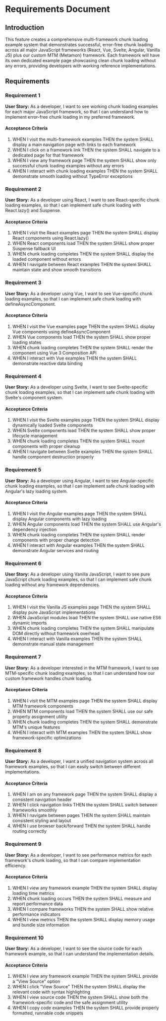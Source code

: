 # Requirements Document

## Introduction

This feature creates a comprehensive multi-framework chunk loading example system that demonstrates successful, error-free chunk loading across all major JavaScript frameworks (React, Vue, Svelte, Angular, Vanilla JS) plus our custom MTM (Metamon) framework. Each framework will have its own dedicated example page showcasing clean chunk loading without any errors, providing developers with working reference implementations.

## Requirements

### Requirement 1

**User Story:** As a developer, I want to see working chunk loading examples for each major JavaScript framework, so that I can understand how to implement error-free chunk loading in my preferred framework.

#### Acceptance Criteria

1. WHEN I visit the multi-framework examples THEN the system SHALL display a main navigation page with links to each framework
2. WHEN I click on a framework link THEN the system SHALL navigate to a dedicated page for that framework
3. WHEN I view any framework page THEN the system SHALL show only successful chunk loading examples without any errors
4. WHEN I interact with chunk loading examples THEN the system SHALL demonstrate smooth loading without TypeError exceptions

### Requirement 2

**User Story:** As a developer using React, I want to see React-specific chunk loading examples, so that I can implement safe chunk loading with React.lazy() and Suspense.

#### Acceptance Criteria

1. WHEN I visit the React examples page THEN the system SHALL display React components using React.lazy()
2. WHEN React components load THEN the system SHALL show proper Suspense fallback UI
3. WHEN chunk loading completes THEN the system SHALL display the loaded component without errors
4. WHEN I navigate between React examples THEN the system SHALL maintain state and show smooth transitions

### Requirement 3

**User Story:** As a developer using Vue, I want to see Vue-specific chunk loading examples, so that I can implement safe chunk loading with defineAsyncComponent.

#### Acceptance Criteria

1. WHEN I visit the Vue examples page THEN the system SHALL display Vue components using defineAsyncComponent
2. WHEN Vue components load THEN the system SHALL show proper loading states
3. WHEN chunk loading completes THEN the system SHALL render the component using Vue 3 Composition API
4. WHEN I interact with Vue examples THEN the system SHALL demonstrate reactive data binding

### Requirement 4

**User Story:** As a developer using Svelte, I want to see Svelte-specific chunk loading examples, so that I can implement safe chunk loading with Svelte's component system.

#### Acceptance Criteria

1. WHEN I visit the Svelte examples page THEN the system SHALL display dynamically loaded Svelte components
2. WHEN Svelte components load THEN the system SHALL show proper lifecycle management
3. WHEN chunk loading completes THEN the system SHALL mount components with proper cleanup
4. WHEN I navigate between Svelte examples THEN the system SHALL handle component destruction properly

### Requirement 5

**User Story:** As a developer using Angular, I want to see Angular-specific chunk loading examples, so that I can implement safe chunk loading with Angular's lazy loading system.

#### Acceptance Criteria

1. WHEN I visit the Angular examples page THEN the system SHALL display Angular components with lazy loading
2. WHEN Angular components load THEN the system SHALL use Angular's dependency injection
3. WHEN chunk loading completes THEN the system SHALL render components with proper change detection
4. WHEN I interact with Angular examples THEN the system SHALL demonstrate Angular services and routing

### Requirement 6

**User Story:** As a developer using Vanilla JavaScript, I want to see pure JavaScript chunk loading examples, so that I can implement safe chunk loading without any framework dependencies.

#### Acceptance Criteria

1. WHEN I visit the Vanilla JS examples page THEN the system SHALL display pure JavaScript implementations
2. WHEN JavaScript modules load THEN the system SHALL use native ES6 dynamic imports
3. WHEN chunk loading completes THEN the system SHALL manipulate DOM directly without framework overhead
4. WHEN I interact with Vanilla examples THEN the system SHALL demonstrate manual state management

### Requirement 7

**User Story:** As a developer interested in the MTM framework, I want to see MTM-specific chunk loading examples, so that I can understand how our custom framework handles chunk loading.

#### Acceptance Criteria

1. WHEN I visit the MTM examples page THEN the system SHALL display MTM framework components
2. WHEN MTM components load THEN the system SHALL use our safe property assignment utility
3. WHEN chunk loading completes THEN the system SHALL demonstrate MTM's unique features
4. WHEN I interact with MTM examples THEN the system SHALL show framework-specific optimizations

### Requirement 8

**User Story:** As a developer, I want a unified navigation system across all framework examples, so that I can easily switch between different implementations.

#### Acceptance Criteria

1. WHEN I am on any framework page THEN the system SHALL display a consistent navigation header
2. WHEN I click navigation links THEN the system SHALL switch between frameworks smoothly
3. WHEN I navigate between pages THEN the system SHALL maintain consistent styling and layout
4. WHEN I use browser back/forward THEN the system SHALL handle routing correctly

### Requirement 9

**User Story:** As a developer, I want to see performance metrics for each framework's chunk loading, so that I can compare implementation efficiency.

#### Acceptance Criteria

1. WHEN I view any framework example THEN the system SHALL display loading time metrics
2. WHEN chunk loading occurs THEN the system SHALL measure and report performance data
3. WHEN I compare frameworks THEN the system SHALL show relative performance indicators
4. WHEN I view metrics THEN the system SHALL display memory usage and bundle size information

### Requirement 10

**User Story:** As a developer, I want to see the source code for each framework example, so that I can understand the implementation details.

#### Acceptance Criteria

1. WHEN I view any framework example THEN the system SHALL provide a "View Source" option
2. WHEN I click "View Source" THEN the system SHALL display the relevant code with syntax highlighting
3. WHEN I view source code THEN the system SHALL show both the framework-specific code and the safe assignment utility
4. WHEN I copy code examples THEN the system SHALL provide properly formatted, runnable code snippets
